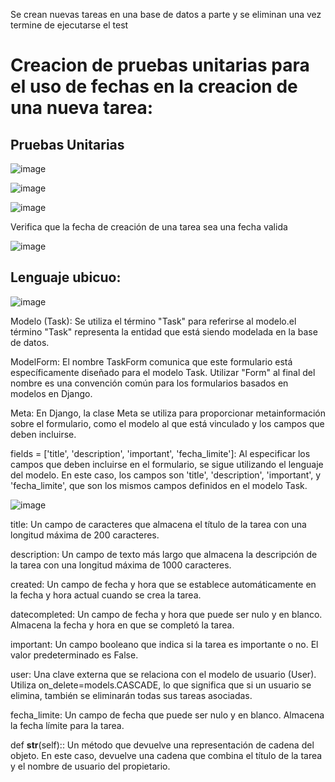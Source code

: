 
Se crean nuevas tareas en una base de datos a parte y se eliminan una vez termine de ejecutarse el test

# Creacion de pruebas unitarias para el uso de fechas en la creacion de una nueva tarea:
## Pruebas Unitarias


![image](https://github.com/SergioMenaQuispe/django-notes-ISII/assets/104391441/622dcff3-cedb-4c86-9dd3-078dd832a123)

![image](https://github.com/SergioMenaQuispe/django-notes-ISII/assets/104391441/d08eae43-4e1a-44c1-ab05-5800f4ea56b7)

![image](https://github.com/SergioMenaQuispe/django-notes-ISII/assets/104391441/af55bd76-1ee2-43de-9f6f-fc91ef28e29a)


Verifica que la fecha de creación de una tarea sea una fecha valida


![image](https://github.com/SergioMenaQuispe/django-notes-ISII/assets/104391441/06901a4f-65e3-480f-8fb3-3338e8f42e9f)


## Lenguaje ubicuo:

![image](https://github.com/SergioMenaQuispe/django-notes-ISII/assets/104391441/bf5db47e-a12f-40ce-901e-02cd2b7fa9c4)

Modelo (Task): Se utiliza el término "Task" para referirse al modelo.el término "Task" representa la entidad que está siendo modelada en la base de datos.

ModelForm: El nombre TaskForm comunica que este formulario está específicamente diseñado para el modelo Task. Utilizar "Form" al final del nombre es una convención común para los formularios basados en modelos en Django.

Meta: En Django, la clase Meta se utiliza para proporcionar metainformación sobre el formulario, como el modelo al que está vinculado y los campos que deben incluirse.

fields = ['title', 'description', 'important', 'fecha_limite']: Al especificar los campos que deben incluirse en el formulario, se sigue utilizando el lenguaje del modelo. En este caso, los campos son 'title', 'description', 'important', y 'fecha_limite', que son los mismos campos definidos en el modelo Task.

![image](https://github.com/SergioMenaQuispe/django-notes-ISII/assets/104391441/e01775f5-1cd6-45fc-808a-446e63bfd7b6)


title: Un campo de caracteres que almacena el título de la tarea con una longitud máxima de 200 caracteres.

description: Un campo de texto más largo que almacena la descripción de la tarea con una longitud máxima de 1000 caracteres.

created: Un campo de fecha y hora que se establece automáticamente en la fecha y hora actual cuando se crea la tarea.

datecompleted: Un campo de fecha y hora que puede ser nulo y en blanco. Almacena la fecha y hora en que se completó la tarea.

important: Un campo booleano que indica si la tarea es importante o no. El valor predeterminado es False.

user: Una clave externa que se relaciona con el modelo de usuario (User). Utiliza on_delete=models.CASCADE, lo que significa que si un usuario se elimina, también se eliminarán todas sus tareas asociadas.

fecha_limite: Un campo de fecha que puede ser nulo y en blanco. Almacena la fecha límite para la tarea.

def __str__(self):: Un método que devuelve una representación de cadena del objeto. En este caso, devuelve una cadena que combina el título de la tarea y el nombre de usuario del propietario.
